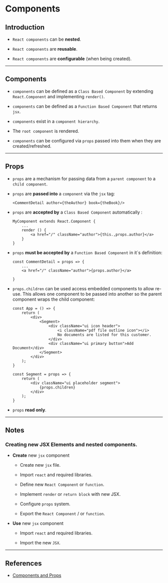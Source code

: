 # Components

## Introduction

* `React components` can be __nested__.

* `React components` are __reusable__.

* `React components` are __configurable__ (when being created).

---

## Components

* `components` can be defined as a `Class Based Component` by extending `React.Component` and implementing `render()`.

* `components` can be defined as a `Function Based Component` that returns `jsx`.

* `components` exist in a `component hierarchy`.

* The `root component` is rendered.

* `components` can be configured via `props` passed into them when they are created/refreshed.

---

## Props

* `props` are a mechanism for passing data from a `parent component` to a `child component`.

* `props` are __passed into__ a `component` via the `jsx` tag:
    ```
    <CommentDetail author={theAuthor} book={theBook}/>
    ```

* `props` are __accepted by__ a `Class Based Component` automatically :
    ```
    MyComponent extends React.Component {
        ...
        render () {
            <a href="/" className="author">{this.,props.author}</a>
        }
    }
    ```

* `props` __must be accepted by__ a `Function Based Component` in it`s definition:
    ```
    const CommentDetail = props => {
        ...
        <a href="/" className="author">{props.author}</a>

    }
    ```

* `props.children` can be used access embedded components to allow re-use. This allows one component to be passed into another so the parent component wraps the child component:
    ```
    const App = () => {
        return (
            <div>
                <Segment>
                    <div className="ui icon header">
                        <i className="pdf file outline icon"></i>
                        No documents are listed for this customer.
                    </div>
                    <div className="ui primary button">Add Document</div>
                </Segment>
            </div>
        );
    }

    const Segment = props => {
        return (
            <div className="ui placeholder segment">
                {props.children}
            </div>
        );
    }
    ```

* `props` __read only__.

---

## Notes

### Creating new JSX Elements and nested components.

* __Create__ new `jsx` component

    * Create new `jsx` file.

    * Import `react` and required libraries.

    * Define new `React Component` or `function`.

    * Implement `render` or `return block` with new JSX.

    * Configure `props` system.

    * Export the `React Component` / or `function`.

* __Use__ new `jsx` component

    * Import `react` and required libraries.

    * Import the new `JSX`.


---

## References

* [Components and Props](https://reactjs.org/docs/components-and-props.html)



